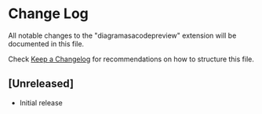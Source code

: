 # Change Log

All notable changes to the "diagramasacodepreview" extension will be documented in this file.

Check [Keep a Changelog](http://keepachangelog.com/) for recommendations on how to structure this file.

## [Unreleased]

- Initial release